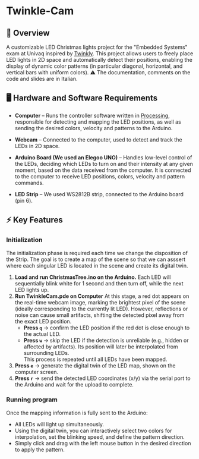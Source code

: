 # Twinkle-Cam

## 🎯 Overview
A customizable LED Christmas lights project for the "Embedded Systems" exam at Univaq inspired by [Twinkly](https://twinkly.com/it/collections/christmas-lighting?srsltid=AfmBOoomoW6tOhAeTxNaT6c-f0Ry7cEBQX0MCbJsm1jus12nAZUUPlVf).
This project allows users to freely place LED lights in 2D space and automatically detect their positions, enabling the display of dynamic color patterns (in particular diagonal, horizontal, and vertical bars with uniform colors).
⚠️ The documentation, comments on the code and slides are in Italian.

## 🖥️ Hardware and Software Requirements 
- **Computer** – Runs the controller software written in [Processing](https://processing.org/), responsible for detecting and mapping the LED positions, as well as sending the desired colors, velocity and patterns to the Arduino.

- **Webcam** – Connected to the computer, used to detect and track the LEDs in 2D space.

- **Arduino Board (We used an Elegoo UNO)** – Handles low-level control of the LEDs, deciding which LEDs to turn on and their intensity at any given moment, based on the data received from the computer. It is connected to the computer to receive LED positions, colors, velocity and pattern commands.

- **LED Strip** – We used WS2812B strip, connected to the Arduino board (pin 6).

## ⚡ Key Features

### Initialization
The initialization phase is required each time we change the disposition of the Strip. The goal is to create a map of the scene so that we can asssert where each singular LED is located in the scene and create its digital twin.
1) **Load and run ChristmasTree.ino on the Arduino.** Each LED will sequentially blink white for 1 second and then turn off, while the next LED lights up.
2) **Run TwinkleCam.pde on Computer** At this stage, a red dot appears on the real-time webcam image, marking the brightest pixel of the scene (ideally corresponding to the currently lit LED). However, reflections or noise can cause small artifacts, shifting the detected pixel away from the exact LED position.
    -  **Press `q`** → confirm the LED position if the red dot is close enough to the actual LED.
    -  **Press `w`** → skip the LED if the detection is unreliable (e.g., hidden or affected by artifacts). Its position will later be interpolated from surrounding LEDs.<br>
This process is repeated until all LEDs have been mapped.
3) **Press `e`** → generate the digital twin of the LED map, shown on the computer screen.
4) **Press `r`** → send the detected LED coordinates (x/y) via the serial port to the Arduino and wait for the upload to complete.

### Running program
Once the mapping information is fully sent to the Arduino:
- All LEDs will light up simultaneously.
- Using the digital twin, you can interactively select two colors for interpolation, set the blinking speed, and define the pattern direction.
- Simply click and drag with the left mouse button in the desired direction to apply the pattern.





